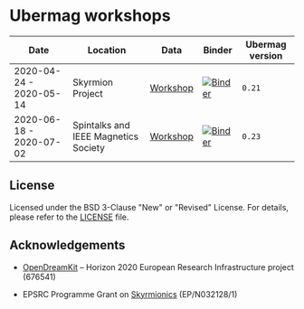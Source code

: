 # Ubermag workshops

| Date | Location | Data | Binder | Ubermag version |
| ---- | -------- | ---- | ------ | --------------- |
| 2020-04-24 - 2020-05-14 | Skyrmion Project | [Workshop](https://github.com/lang-m/ubermag-workshop-rearrangement/tree/2020-04-25_2020-05-14) | [![Binder](https://mybinder.org/badge_logo.svg)](https://mybinder.org/v2/gh/lang-m/ubermag-workshop-rearrangement/2020-04-25_2020-05-17?urlpath=lab/tree/tutorials/index.ipynb) | `0.21` |
| 2020-06-18 - 2020-07-02 | Spintalks and IEEE Magnetics Society | [Workshop](https://github.com/lang-m/ubermag-workshop-rearrangement/tree/2020-06-18_2020-07-02) | [![Binder](https://mybinder.org/badge_logo.svg)](https://mybinder.org/v2/gh/lang-m/ubermag-workshop-rearrangement/2020-06-18_2020-07-02?urlpath=lab/tree/tutorials/index.ipynb) | `0.23` |



## License

Licensed under the BSD 3-Clause "New" or "Revised" License. For details, please refer to the [LICENSE](LICENSE) file.

## Acknowledgements

- [OpenDreamKit](http://opendreamkit.org/) – Horizon 2020 European Research Infrastructure project (676541)

- EPSRC Programme Grant on [Skyrmionics](http://www.skyrmions.ac.uk) (EP/N032128/1)
